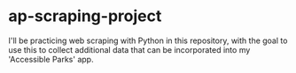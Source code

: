 # ap-scraping-project
I'll be practicing web scraping with Python in this repository, with the goal to use this to collect additional data that can be incorporated into my 'Accessible Parks' app.
